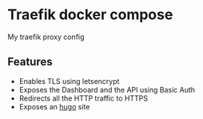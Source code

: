 # Traefik docker compose

My traefik proxy config

## Features

* Enables TLS using letsencrypt
* Exposes the Dashboard and the API using Basic Auth
* Redirects all the HTTP traffic to HTTPS
* Exposes an [hugo](https://gohugo.io/) site
